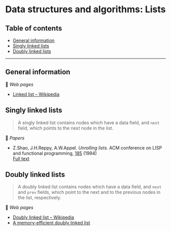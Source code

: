 # Data structures and algorithms: Lists

## Table of contents

* [General information](#general-information)
* [Singly linked lists](#singly-linked-lists)
* [Doubly linked lists](#doubly-linked-lists)

---

## General information

:link: *Web pages*

* [Linked list &ndash; Wikipedia](https://en.wikipedia.org/wiki/Linked_list)

## Singly linked lists

> A singly linked list contains nodes which have a data field, and `next` field, which points to the next node in the list.

:page_facing_up: *Papers*

* Z.Shao, J.H.Reppy, A.W.Appel. *Unrolling lists.* ACM conference on LISP and functional programming, [185](https://doi.org/10.1145/182590.182453) (1994)\
[Full text](http://flint.cs.yale.edu/flint/publications/listrep.ps.gz)

## Doubly linked lists

> A doubly linked list contains nodes which have a data field, and `next` and `prev` fields, which point to the next and to the previous nodes in the list, respectively.

:link: *Web pages*

* [Doubly linked list &ndash; Wikipedia](https://en.wikipedia.org/wiki/Doubly_linked_list)
* [A memory-efficient doubly linked list](https://www.linuxjournal.com/article/6828)
